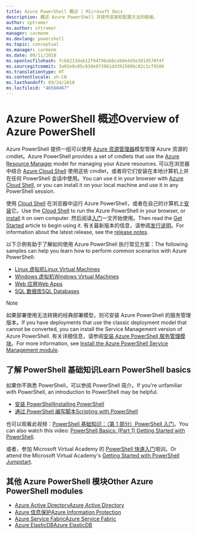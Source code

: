 ```yaml
---
title: Azure PowerShell 概述 | Microsoft Docs
description: 概述 Azure PowerShell 并提供安装和配置方法的链接。
author: sptramer
ms.author: sttramer
manager: carmonm
ms.devlang: powershell
ms.topic: conceptual
ms.manager: carmonm
ms.date: 09/11/2018
ms.openlocfilehash: fcb6213dab12f94796ab0ca9de4d5e391d570f4f
ms.sourcegitcommit: 3a02e0c85c83de873981dd392500bc82c1cf9286
ms.translationtype: HT
ms.contentlocale: zh-CN
ms.lasthandoff: 09/24/2018
ms.locfileid: "46560467"
---
```

# <a name="overview-of-azure-powershell"></a><span data-ttu-id="fd386-103">Azure PowerShell 概述</span><span class="sxs-lookup"><span data-stu-id="fd386-103">Overview of Azure PowerShell</span></span>

<span data-ttu-id="fd386-104">Azure PowerShell 提供一组可以使用 [Azure 资源管理器](/azure/azure-resource-manager/resource-group-overview)模型管理 Azure 资源的 cmdlet。</span><span class="sxs-lookup"><span data-stu-id="fd386-104">Azure PowerShell provides a set of cmdlets that use the [Azure Resource Manager](/azure/azure-resource-manager/resource-group-overview) model for managing your Azure resources.</span></span> <span data-ttu-id="fd386-105">可以在浏览器中结合 [Azure Cloud Shell](/azure/cloud-shell/overview) 使用这些 cmdlet，或者将它们安装在本地计算机上并在任何 PowerShell 会话中使用。</span><span class="sxs-lookup"><span data-stu-id="fd386-105">You can use it in your browser with [Azure Cloud Shell](/azure/cloud-shell/overview), or you can install it on your local machine and use it in any PowerShell session.</span></span>

<span data-ttu-id="fd386-106">使用 [Cloud Shell](/azure/cloud-shell/overview) 在浏览器中运行 Azure PowerShell，或者在自己的计算机上[安装](install-azurerm-ps.md)它。</span><span class="sxs-lookup"><span data-stu-id="fd386-106">Use the [Cloud Shell](/azure/cloud-shell/overview) to run the Azure PowerShell in your browser, or [install](install-azurerm-ps.md) it on own computer.</span></span> <span data-ttu-id="fd386-107">然后阅读[入门](get-started-azureps.md)一文开始使用。</span><span class="sxs-lookup"><span data-stu-id="fd386-107">Then read the [Get Started](get-started-azureps.md) article to begin using it.</span></span> <span data-ttu-id="fd386-108">有关最新版本的信息，请参阅[发行说明](release-notes-azureps.md)。</span><span class="sxs-lookup"><span data-stu-id="fd386-108">For information about the latest release, see the [release notes](release-notes-azureps.md).</span></span>

<span data-ttu-id="fd386-109">以下示例有助于了解如何使用 Azure PowerShell 执行常见方案：</span><span class="sxs-lookup"><span data-stu-id="fd386-109">The following samples can help you learn how to perform common scenarios with Azure PowerShell:</span></span>

* [<span data-ttu-id="fd386-110">Linux 虚拟机</span><span class="sxs-lookup"><span data-stu-id="fd386-110">Linux Virtual Machines</span></span>](/azure/virtual-machines/virtual-machines-linux-powershell-samples?toc=/powershell/azure/toc.json)
* [<span data-ttu-id="fd386-111">Windows 虚拟机</span><span class="sxs-lookup"><span data-stu-id="fd386-111">Windows Virtual Machines</span></span>](/azure/virtual-machines/virtual-machines-windows-powershell-samples?toc=/powershell/azure/toc.json)
* [<span data-ttu-id="fd386-112">Web 应用</span><span class="sxs-lookup"><span data-stu-id="fd386-112">Web Apps</span></span>](/azure/app-service-web/app-service-powershell-samples?toc=/powershell/azure/toc.json)
* [<span data-ttu-id="fd386-113">SQL 数据库</span><span class="sxs-lookup"><span data-stu-id="fd386-113">SQL Databases</span></span>](/azure/sql-database/sql-database-powershell-samples?toc=/powershell/azure/toc.json)

> [!NOTE]
> <span data-ttu-id="fd386-114">如果部署使用无法转换的经典部署模型，则可安装 Azure PowerShell 的服务管理版本。</span><span class="sxs-lookup"><span data-stu-id="fd386-114">If you have deployments that use the classic deployment model that cannot be converted, you can install the Service Management version of Azure PowerShell.</span></span> <span data-ttu-id="fd386-115">有关详细信息，请参阅[安装 Azure PowerShell 服务管理模块](/powershell/azure/servicemanagement/install-azure-ps)。</span><span class="sxs-lookup"><span data-stu-id="fd386-115">For more information, see [Install the Azure PowerShell Service Management module](/powershell/azure/servicemanagement/install-azure-ps).</span></span>

## <a name="learn-powershell-basics"></a><span data-ttu-id="fd386-116">了解 PowerShell 基础知识</span><span class="sxs-lookup"><span data-stu-id="fd386-116">Learn PowerShell basics</span></span>

<span data-ttu-id="fd386-117">如果你不熟悉 PowerShell，可以参阅 PowerShell 简介。</span><span class="sxs-lookup"><span data-stu-id="fd386-117">If you're unfamiliar with PowerShell, an introduction to PowerShell may be helpful.</span></span>

* [<span data-ttu-id="fd386-118">安装 PowerShell</span><span class="sxs-lookup"><span data-stu-id="fd386-118">Installing PowerShell</span></span>](/powershell/scripting/setup/installing-windows-powershell)
* [<span data-ttu-id="fd386-119">通过 PowerShell 编写脚本</span><span class="sxs-lookup"><span data-stu-id="fd386-119">Scripting with PowerShell</span></span>](/powershell/scripting/powershell-scripting)

<span data-ttu-id="fd386-120">也可以观看此视频：[PowerShell 基础知识：（第 1 部分）PowerShell 入门](https://channel9.msdn.com/Blogs/Taste-of-Premier/PowerShellBasicsPart1)。</span><span class="sxs-lookup"><span data-stu-id="fd386-120">You can also watch this video: [PowerShell Basics: (Part 1) Getting Started with PowerShell](https://channel9.msdn.com/Blogs/Taste-of-Premier/PowerShellBasicsPart1).</span></span>

<span data-ttu-id="fd386-121">或者，参加 Microsoft Virtual Academy 的 [PowerShell 快速入门](https://mva.microsoft.com/liveevents/powershell-jumpstart)培训。</span><span class="sxs-lookup"><span data-stu-id="fd386-121">Or attend the Microsoft Virtual Academy's [Getting Started with PowerShell Jumpstart](https://mva.microsoft.com/liveevents/powershell-jumpstart).</span></span>

## <a name="other-azure-powershell-modules"></a><span data-ttu-id="fd386-122">其他 Azure PowerShell 模块</span><span class="sxs-lookup"><span data-stu-id="fd386-122">Other Azure PowerShell modules</span></span>

* [<span data-ttu-id="fd386-123">Azure Active Directory</span><span class="sxs-lookup"><span data-stu-id="fd386-123">Azure Active Directory</span></span>](/powershell/azure/active-directory/)
* [<span data-ttu-id="fd386-124">Azure 信息保护</span><span class="sxs-lookup"><span data-stu-id="fd386-124">Azure Information Protection</span></span>](/powershell/azure/aip/)
* [<span data-ttu-id="fd386-125">Azure Service Fabric</span><span class="sxs-lookup"><span data-stu-id="fd386-125">Azure Service Fabric</span></span>](/powershell/azure/service-fabric/)
* [<span data-ttu-id="fd386-126">Azure ElasticDB</span><span class="sxs-lookup"><span data-stu-id="fd386-126">Azure ElasticDB</span></span>](/powershell/azure/elasticdbjobs/)
